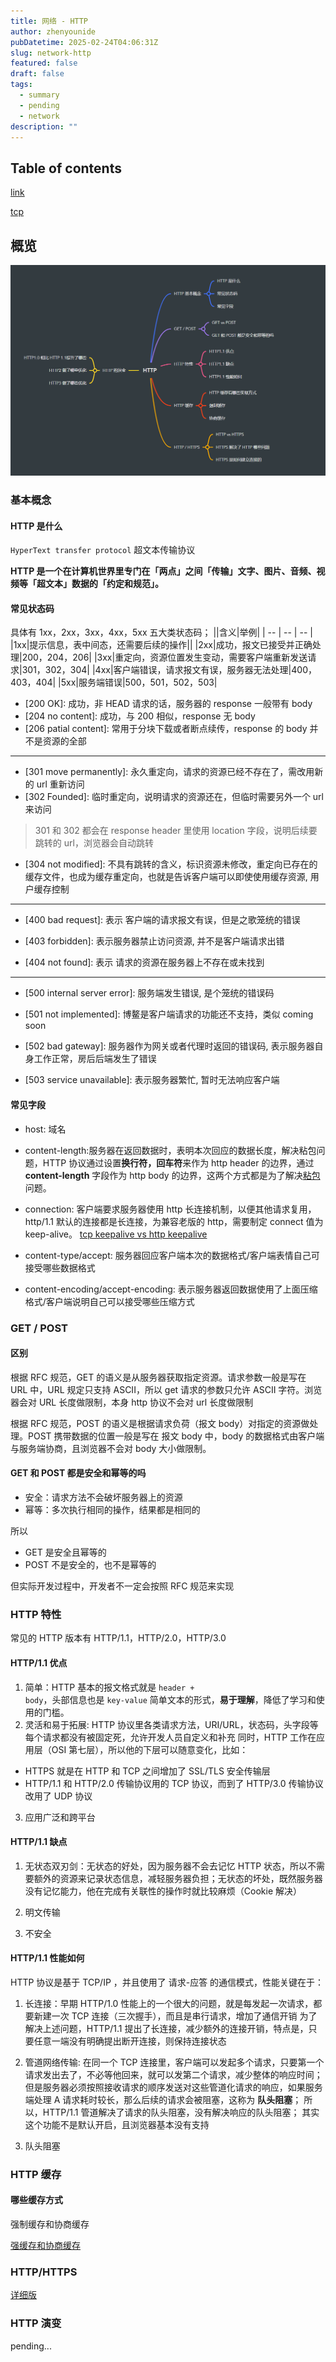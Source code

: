 ```yaml
---
title: 网络 - HTTP
author: zhenyounide
pubDatetime: 2025-02-24T04:06:31Z
slug: network-http
featured: false
draft: false
tags:
  - summary
  - pending
  - network
description: ""
---
```


## Table of contents

[link](https://javaguide.cn/cs-basics/network/osi-and-tcp-ip-model.html#osi-%E4%B8%83%E5%B1%82%E6%A8%A1%E5%9E%8B)

[tcp](https://xiaolincoding.com/network/3_tcp/tcp_interview.html)

## 概览

![img](../../../assets/images/network-http.png)

### 基本概念

#### HTTP 是什么

`HyperText transfer protocol` 超文本传输协议

<strong>HTTP 是一个在计算机世界里专门在「两点」之间「传输」文字、图片、音频、视频等「超文本」数据的「约定和规范」。</strong>

#### 常见状态码

具体有 1xx，2xx，3xx，4xx，5xx 五大类状态码；
||含义|举例|
| -- | -- | -- |
|1xx|提示信息，表中间态，还需要后续的操作||
|2xx|成功，报文已接受并正确处理|200，204，206|
|3xx|重定向，资源位置发生变动，需要客户端重新发送请求|301，302，304|
|4xx|客户端错误，请求报文有误，服务器无法处理|400，403，404|
|5xx|服务端错误|500，501，502，503|

- [200 OK]: 成功，非 HEAD 请求的话，服务器的 response 一般带有 body
- [204 no content]: 成功，与 200 相似，response 无 body
- [206 patial content]: 常用于分块下载或者断点续传，response 的 body 并不是资源的全部

---

- [301 move permanently]: 永久重定向，请求的资源已经不存在了，需改用新的 url 重新访问
- [302 Founded]: 临时重定向，说明请求的资源还在，但临时需要另外一个 url 来访问

> 301 和 302 都会在 response header 里使用 location 字段，说明后续要跳转的 url，浏览器会自动跳转

- [304 not modified]: 不具有跳转的含义，标识资源未修改，重定向已存在的缓存文件，也成为缓存重定向，也就是告诉客户端可以即使使用缓存资源, 用户缓存控制

---

- [400 bad request]: 表示 客户端的请求报文有误，但是之歌笼统的错误

- [403 forbidden]: 表示服务器禁止访问资源, 并不是客户端请求出错

- [404 not found]: 表示 请求的资源在服务器上不存在或未找到

---

- [500 internal server error]: 服务端发生错误, 是个笼统的错误码

- [501 not implemented]: 博鳌是客户端请求的功能还不支持，类似 coming soon

- [502 bad gateway]: 服务器作为网关或者代理时返回的错误码, 表示服务器自身工作正常，房后后端发生了错误

- [503 service unavailable]: 表示服务器繁忙, 暂时无法响应客户端

#### 常见字段

- host: 域名
- content-length:服务器在返回数据时，表明本次回应的数据长度，解决粘包问题，HTTP 协议通过设置**换行符，回车符**来作为 http header 的边界，通过 **content-length** 字段作为 http body 的边界，这两个方式都是为了解决[粘包]()问题。

- connection: 客户端要求服务器使用 http 长连接机制，以便其他请求复用，http/1.1 默认的连接都是长连接，为兼容老版的 http，需要制定 connect 值为 keep-alive。 [tcp keepalive vs http keepalive]()

- content-type/accept: 服务器回应客户端本次的数据格式/客户端表情自己可接受哪些数据格式

- content-encoding/accept-encoding: 表示服务器返回数据使用了上面压缩格式/客户端说明自己可以接受哪些压缩方式

### GET / POST

#### 区别

根据 RFC 规范，GET 的语义是从服务器获取指定资源。请求参数一般是写在 URL 中，URL 规定只支持 ASCII，所以 get 请求的参数只允许 ASCII 字符。浏览器会对 URL 长度做限制，本身 http 协议不会对 url 长度做限制

根据 RFC 规范，POST 的语义是根据请求负荷（报文 body）对指定的资源做处理。POST 携带数据的位置一般是写在 报文 body 中，body 的数据格式由客户端与服务端协商，且浏览器不会对 body 大小做限制。

#### GET 和 POST 都是安全和幂等的吗

- 安全：请求方法不会破坏服务器上的资源
- 幂等：多次执行相同的操作，结果都是相同的

所以

- GET 是安全且幂等的
- POST 不是安全的，也不是幂等的

但实际开发过程中，开发者不一定会按照 RFC 规范来实现

### HTTP 特性

常见的 HTTP 版本有 HTTP/1.1，HTTP/2.0，HTTP/3.0

#### HTTP/1.1 优点

1. 简单：HTTP 基本的报文格式就是 <code>header + body</code>，头部信息也是 <code>key-value</code> 简单文本的形式，<strong>易于理解</strong>，降低了学习和使用的门槛。
2. 灵活和易于拓展: HTTP 协议里各类请求方法，URI/URL，状态码，头字段等每个请求都没有被固定死，允许开发人员自定义和补充
   同时，HTTP 工作在应用层（OSI 第七层），所以他的下层可以随意变化，比如：

- HTTPS 就是在 HTTP 和 TCP 之间增加了 SSL/TLS 安全传输层
- HTTP/1.1 和 HTTP/2.0 传输协议用的 TCP 协议，而到了 HTTP/3.0 传输协议改用了 UDP 协议

3. 应用广泛和跨平台

#### HTTP/1.1 缺点

1. 无状态双刃剑：无状态的好处，因为服务器不会去记忆 HTTP 状态，所以不需要额外的资源来记录状态信息，减轻服务器负担；无状态的坏处，既然服务器没有记忆能力，他在完成有关联性的操作时就比较麻烦（Cookie 解决）

2. 明文传输

3. 不安全

#### HTTP/1.1 性能如何

HTTP 协议是基于 TCP/IP ，并且使用了 请求-应答 的通信模式，性能关键在于：

1. 长连接：早期 HTTP/1.0 性能上的一个很大的问题，就是每发起一次请求，都要新建一次 TCP 连接（三次握手），而且是串行请求，增加了通信开销
   为了解决上述问题，HTTP/1.1 提出了长连接，减少额外的连接开销，特点是，只要任意一端没有明确提出断开连接，则保持连接状态

2. 管道网络传输: 在同一个 TCP 连接里，客户端可以发起多个请求，只要第一个请求发出去了，不必等他回来，就可以发第二个请求，减少整体的响应时间；
   但是服务器必须按照接收请求的顺序发送对这些管道化请求的响应，如果服务端处理 A 请求耗时较长，那么后续的请求会被阻塞，这称为 **队头阻塞**；
   所以，HTTP/1.1 管道解决了请求的队头阻塞，没有解决响应的队头阻塞；
   其实这个功能不是默认开启，且浏览器基本没有支持

3. 队头阻塞

### HTTP 缓存

#### 哪些缓存方式

强制缓存和协商缓存

[强缓存和协商缓存](/posts/local-and-conditional-cache)

### HTTP/HTTPS

[详细版](/posts/https-encryption)

### HTTP 演变

pending...

